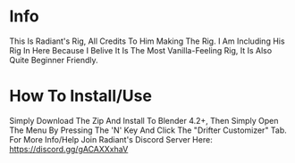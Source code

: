 # Info
This Is Radiant's Rig, All Credits To Him Making The Rig. I Am Including His Rig In Here Because I Belive It Is The Most Vanilla-Feeling Rig, It Is Also Quite Beginner Friendly.
# How To Install/Use
Simply Download The Zip And Install To Blender 4.2+, Then Simply Open The Menu By Pressing The 'N' Key And Click The "Drifter Customizer" Tab.
For More Info/Help Join Radiant's Discord Server Here: https://discord.gg/gACAXXxhaV